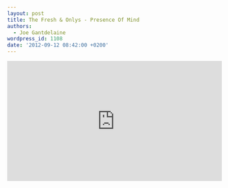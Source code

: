 ```yaml
---
layout: post
title: The Fresh & Onlys - Presence Of Mind
authors:
  - Joe Gantdelaine
wordpress_id: 1108
date: '2012-09-12 08:42:00 +0200'
---
```

<iframe width="500" height="281" src="http://www.youtube.com/embed/z7u6udhgSGg" frameborder="0" allowfullscreen></iframe>
